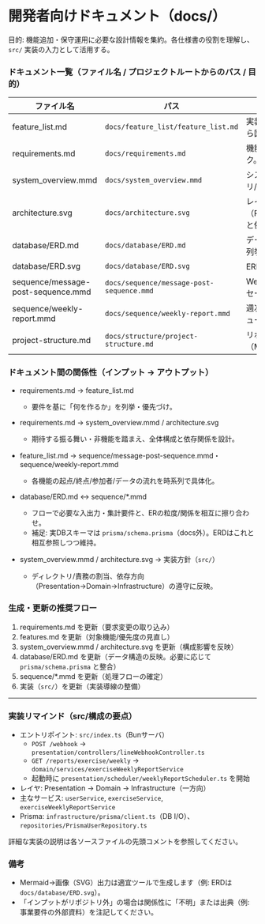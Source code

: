 # 開発者向けドキュメント（docs/）

目的: 機能追加・保守運用に必要な設計情報を集約。各仕様書の役割を理解し、`src/` 実装の入力として活用する。

### ドキュメント一覧（ファイル名 / プロジェクトルートからのパス / 目的）

| ファイル名 | パス | 目的 |
|---|---|---|
| feature_list.md | `docs/feature_list/feature_list.md` | 実装対象機能の一覧（計画含む）。各機能から図や実装へ辿る起点。 |
| requirements.md | `docs/requirements.md` | 機能/非機能要件、前提、制約、技術スタック。期待仕様の基準。 |
| system_overview.mmd | `docs/system_overview.mmd` | システム全体の俯瞰（ユーザー/LINE/アプリ/DB/AI/スケジューラの関係）。 |
| architecture.svg | `docs/architecture.svg` | レイヤ構造（Presentation→Domain→Infrastructure）と依存方向の可視化。 |
| database/ERD.md | `docs/database/ERD.md` | データモデル（Mermaid ERD）。テーブル/列挙/リレーションの把握。 |
| database/ERD.svg | `docs/database/ERD.svg` | ERDの画像版（レビュー/共有用）。 |
| sequence/message-post-sequence.mmd | `docs/sequence/message-post-sequence.mmd` | Webhook受信→処理→返信の時系列。メッセージ投稿の詳細フロー。 |
| sequence/weekly-report.mmd | `docs/sequence/weekly-report.mmd` | 週次レポート生成→Pushの時系列。スケジューラの詳細フロー。 |
| project-structure.md | `docs/structure/project-structure.md` | リポジトリのディレクトリ構成図（Mermaid）。レイヤ/責務/依存の俯瞰。 |

### ドキュメント間の関係性（インプット → アウトプット）

- requirements.md → feature_list.md  
  - 要件を基に「何を作るか」を列挙・優先づけ。

- requirements.md → system_overview.mmd / architecture.svg  
  - 期待する振る舞い・非機能を踏まえ、全体構成と依存関係を設計。

- feature_list.md → sequence/message-post-sequence.mmd・sequence/weekly-report.mmd  
  - 各機能の起点/終点/参加者/データの流れを時系列で具体化。

- database/ERD.md ↔ sequence/*.mmd  
  - フローで必要な入出力・集計要件と、ERの粒度/関係を相互に擦り合わせ。  
  - 補足: 実DBスキーマは `prisma/schema.prisma`（docs外）。ERDはこれと相互参照しつつ維持。

- system_overview.mmd / architecture.svg → 実装方針（`src/`）  
  - ディレクトリ/責務の割当、依存方向（Presentation→Domain→Infrastructure）の遵守に反映。

### 生成・更新の推奨フロー

1. requirements.md を更新（要求変更の取り込み）
2. features.md を更新（対象機能/優先度の見直し）
3. system_overview.mmd / architecture.svg を更新（構成影響を反映）
4. database/ERD.md を更新（データ構造の反映。必要に応じて `prisma/schema.prisma` と整合）
5. sequence/*.mmd を更新（処理フローの確定）
6. 実装（`src/`）を更新（実装導線の整備）

---

### 実装リマインド（src/構成の要点）

- エントリポイント: `src/index.ts`（Bunサーバ）
  - `POST /webhook` → `presentation/controllers/lineWebhookController.ts`
  - `GET /reports/exercise/weekly` → `domain/services/exerciseWeeklyReportService`
  - 起動時に `presentation/scheduler/weeklyReportScheduler.ts` を開始
- レイヤ: Presentation → Domain → Infrastructure（一方向）
- 主なサービス: `userService`, `exerciseService`, `exerciseWeeklyReportService`
- Prisma: `infrastructure/prisma/client.ts`（DB I/O）、`repositories/PrismaUserRepository.ts`

詳細な実装の説明は各ソースファイルの先頭コメントを参照してください。

### 備考

- Mermaid→画像（SVG）出力は適宜ツールで生成します（例: ERDは `docs/database/ERD.svg`）。  
- 「インプットがリポジトリ外」の場合は関係性に「不明」または出典（例: 事業要件の外部資料）を注記してください。

